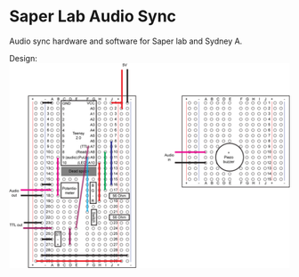 # Saper Lab Audio Sync
 Audio sync hardware and software for Saper lab and Sydney A.

Design:
![Deisgn](https://github.com/xzhang03/Saper_lab_sync/blob/main/saperlabaudio.png)
